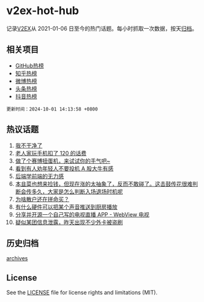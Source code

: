 # v2ex-hot-hub

 记录[V2EX](https://www.v2ex.com/)从 2021-01-06 日至今的热门话题。每小时抓取一次数据，按天[归档](archives)。
 
 ## 相关项目

- [GitHub热榜](https://github.com/lonnyzhang423/github-hot-hub)
- [知乎热榜](https://github.com/lonnyzhang423/zhihu-hot-hub)
- [微博热榜](https://github.com/lonnyzhang423/weibo-hot-hub)
- [头条热榜](https://github.com/lonnyzhang423/toutiao-hot-hub)
- [抖音热榜](https://github.com/lonnyzhang423/douyin-hot-hub)


 `更新时间：2024-10-01 14:13:58 +0800`

## 热议话题

1. [我不干净了](https://www.v2ex.com/t/1077188)
1. [老人家玩手机扣了 120 的话费](https://www.v2ex.com/t/1077204)
1. [做了个赛博扭蛋机，来试试你的手气吧~](https://www.v2ex.com/t/1077114)
1. [看到有人劝年轻人不要投机 A 股大牛有感](https://www.v2ex.com/t/1077234)
1. [后端学前端的无力感](https://www.v2ex.com/t/1077205)
1. [本韭菜也想来捡钱，但现在涨的太抽象了，反而不敢碰了。这击鼓传花很难判断会传多久，大家是怎么判断入场退场时机呢](https://www.v2ex.com/t/1077112)
1. [为啥散户还在拼命买？](https://www.v2ex.com/t/1077097)
1. [有什么硬件可以把某个声音推送到厨房播放](https://www.v2ex.com/t/1077138)
1. [分享并开源一个自己写的电视直播 APP - WebView 电视](https://www.v2ex.com/t/1077160)
1. [疑似某团信息泄露，昨天出现不少外卡被盗刷](https://www.v2ex.com/t/1077233)

## 历史归档

[archives](archives)

## License

See the [LICENSE](LICENSE) file for license rights and limitations (MIT).
